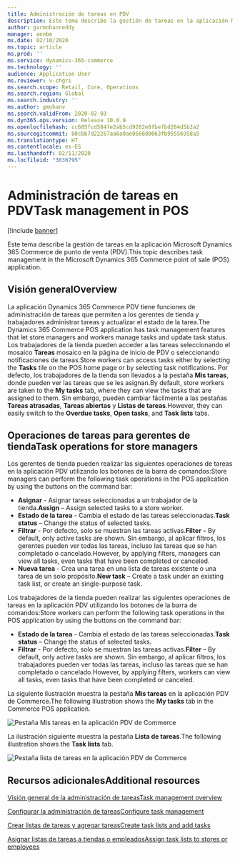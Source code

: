 ```yaml
---
title: Administración de tareas en PDV
description: Este tema describe la gestión de tareas en la aplicación Microsoft Dynamics 365 Commerce de punto de venta (PDV).
author: gvrmohanreddy
manager: annbe
ms.date: 02/10/2020
ms.topic: article
ms.prod: ''
ms.service: dynamics-365-commerce
ms.technology: ''
audience: Application User
ms.reviewer: v-chgri
ms.search.scope: Retail, Core, Operations
ms.search.region: Global
ms.search.industry: ''
ms.author: gmohanv
ms.search.validFrom: 2020-02-03
ms.dyn365.ops.version: Release 10.0.9
ms.openlocfilehash: cc685fcd584fe2ab5cd9282e8fbefbd284d5b2a2
ms.sourcegitcommit: 80cbb7d22267aa6a0ae0568d0063fb95556958a5
ms.translationtype: HT
ms.contentlocale: es-ES
ms.lasthandoff: 02/11/2020
ms.locfileid: "3036795"
---
```

# <a name="task-management-in-pos"></a><span data-ttu-id="41160-103">Administración de tareas en PDV</span><span class="sxs-lookup"><span data-stu-id="41160-103">Task management in POS</span></span>

[!include [banner](includes/banner.md)]

<span data-ttu-id="41160-104">Este tema describe la gestión de tareas en la aplicación Microsoft Dynamics 365 Commerce de punto de venta (PDV).</span><span class="sxs-lookup"><span data-stu-id="41160-104">This topic describes task management in the Microsoft Dynamics 365 Commerce point of sale (POS) application.</span></span>

## <a name="overview"></a><span data-ttu-id="41160-105">Visión general</span><span class="sxs-lookup"><span data-stu-id="41160-105">Overview</span></span>

<span data-ttu-id="41160-106">La aplicación Dynamics 365 Commerce PDV tiene funciones de administración de tareas que permiten a los gerentes de tienda y trabajadores administrar tareas y actualizar el estado de la tarea.</span><span class="sxs-lookup"><span data-stu-id="41160-106">The Dynamics 365 Commerce POS application has task management features that let store managers and workers manage tasks and update task status.</span></span> <span data-ttu-id="41160-107">Los trabajadores de la tienda pueden acceder a las tareas seleccionando el mosaico **Tareas** mosaico en la página de inicio de PDV o seleccionando notificaciones de tareas.</span><span class="sxs-lookup"><span data-stu-id="41160-107">Store workers can access tasks either by selecting the **Tasks** tile on the POS home page or by selecting task notifications.</span></span> <span data-ttu-id="41160-108">Por defecto, los trabajadores de la tienda son llevados a la pestaña **Mis tareas**, donde pueden ver las tareas que se les asignan.</span><span class="sxs-lookup"><span data-stu-id="41160-108">By default, store workers are taken to the **My tasks** tab, where they can view the tasks that are assigned to them.</span></span> <span data-ttu-id="41160-109">Sin embargo, pueden cambiar fácilmente a las pestañas **Tareas atrasadas**, **Tareas abiertas** y **Listas de tareas**.</span><span class="sxs-lookup"><span data-stu-id="41160-109">However, they can easily switch to the **Overdue tasks**, **Open tasks**, and **Task lists** tabs.</span></span>

## <a name="task-operations-for-store-managers"></a><span data-ttu-id="41160-110">Operaciones de tareas para gerentes de tienda</span><span class="sxs-lookup"><span data-stu-id="41160-110">Task operations for store managers</span></span>

<span data-ttu-id="41160-111">Los gerentes de tienda pueden realizar las siguientes operaciones de tareas en la aplicación PDV utilizando los botones de la barra de comandos:</span><span class="sxs-lookup"><span data-stu-id="41160-111">Store managers can perform the following task operations in the POS application by using the buttons on the command bar:</span></span>

- <span data-ttu-id="41160-112">**Asignar** - Asignar tareas seleccionadas a un trabajador de la tienda.</span><span class="sxs-lookup"><span data-stu-id="41160-112">**Assign** – Assign selected tasks to a store worker.</span></span>
- <span data-ttu-id="41160-113">**Estado de la tarea** - Cambia el estado de las tareas seleccionadas.</span><span class="sxs-lookup"><span data-stu-id="41160-113">**Task status** – Change the status of selected tasks.</span></span>
- <span data-ttu-id="41160-114">**Filtrar** - Por defecto, solo se muestran las tareas activas.</span><span class="sxs-lookup"><span data-stu-id="41160-114">**Filter** – By default, only active tasks are shown.</span></span> <span data-ttu-id="41160-115">Sin embargo, al aplicar filtros, los gerentes pueden ver todas las tareas, incluso las tareas que se han completado o cancelado.</span><span class="sxs-lookup"><span data-stu-id="41160-115">However, by applying filters, managers can view all tasks, even tasks that have been completed or canceled.</span></span>
- <span data-ttu-id="41160-116">**Nueva tarea** - Crea una tarea en una lista de tareas existente o una tarea de un solo propósito.</span><span class="sxs-lookup"><span data-stu-id="41160-116">**New task** – Create a task under an existing task list, or create an single-purpose task.</span></span>

<span data-ttu-id="41160-117">Los trabajadores de la tienda pueden realizar las siguientes operaciones de tareas en la aplicación PDV utilizando los botones de la barra de comandos:</span><span class="sxs-lookup"><span data-stu-id="41160-117">Store workers can perform the following task operations in the POS application by using the buttons on the command bar:</span></span>

- <span data-ttu-id="41160-118">**Estado de la tarea** - Cambia el estado de las tareas seleccionadas.</span><span class="sxs-lookup"><span data-stu-id="41160-118">**Task status** – Change the status of selected tasks.</span></span>
- <span data-ttu-id="41160-119">**Filtrar** - Por defecto, solo se muestran las tareas activas.</span><span class="sxs-lookup"><span data-stu-id="41160-119">**Filter** – By default, only active tasks are shown.</span></span> <span data-ttu-id="41160-120">Sin embargo, al aplicar filtros, los trabajadores pueden ver todas las tareas, incluso las tareas que se han completado o cancelado.</span><span class="sxs-lookup"><span data-stu-id="41160-120">However, by applying filters, workers can view all tasks, even tasks that have been completed or canceled.</span></span>

<span data-ttu-id="41160-121">La siguiente ilustración muestra la pestaña **Mis tareas** en la aplicación PDV de Commerce.</span><span class="sxs-lookup"><span data-stu-id="41160-121">The following illustration shows the **My tasks** tab in the Commerce POS application.</span></span>

![Pestaña Mis tareas en la aplicación PDV de Commerce](media/POS-task-management.png)

<span data-ttu-id="41160-123">La ilustración siguiente muestra la pestaña **Lista de tareas**.</span><span class="sxs-lookup"><span data-stu-id="41160-123">The following illustration shows the **Task lists** tab.</span></span>

![Pestaña lista de tareas en la aplicación PDV de Commerce](media/POS-task-lists-management.png)

## <a name="additional-resources"></a><span data-ttu-id="41160-125">Recursos adicionales</span><span class="sxs-lookup"><span data-stu-id="41160-125">Additional resources</span></span>

[<span data-ttu-id="41160-126">Visión general de la administración de tareas</span><span class="sxs-lookup"><span data-stu-id="41160-126">Task management overview</span></span>](task-mgmt-overview.md)

[<span data-ttu-id="41160-127">Configurar la administración de tareas</span><span class="sxs-lookup"><span data-stu-id="41160-127">Configure task management</span></span>](task-mgmt-configure.md)

[<span data-ttu-id="41160-128">Crear listas de tareas y agregar tareas</span><span class="sxs-lookup"><span data-stu-id="41160-128">Create task lists and add tasks</span></span>](task-mgmt-create-lists.md)

[<span data-ttu-id="41160-129">Asignar listas de tareas a tiendas o empleados</span><span class="sxs-lookup"><span data-stu-id="41160-129">Assign task lists to stores or employees</span></span>](task-mgmt-assign-lists.md)
